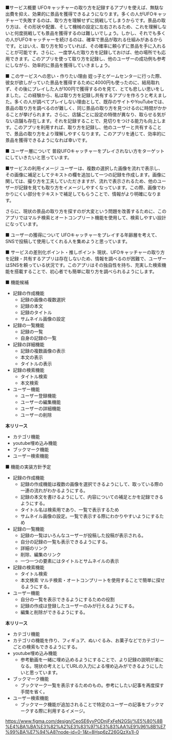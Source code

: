 ■サービス概要 UFOキャッチャーの取り方を記録するアプリを使えば、無駄な出費を抑え、効果的に景品を獲得できるようになります。多くの人がUFOキャッチャーで失敗するのは、取り方を理解せずに挑戦してしまうからです。景品の取り方は、その形状や配置、そして機械の設定に左右されるため、これを理解しないと何度挑戦しても景品を獲得するのは難しいでしょう。しかし、それでも多くの人がUFOキャッチャーを続けるのは、確率で景品が取れる仕組みがあるからです。とはいえ、取り方を知っていれば、その確率に頼らずに景品を手に入れることが可能です。さらに、一度学んだ取り方を記録しておけば、他の場所でも応用できます。このアプリを使って取り方を記録し、他のユーザーの成功例も参考にしながら、効率的に景品を獲得していきましょう。

■ このサービスへの思い・作りたい理由 姪っ子とゲームセンターに行った際、彼女が欲しがっていた景品を獲得するために4000円も使ったのに、結局取れず、その後にプレイした人が100円で獲得するのを見て、とても悲しい思いをしました。この経験から、私は取り方を記録し共有するアプリを作ろうと考えました。多くの人が調べてプレイしない理由として、既存のサイトやYouTubeでは、景品の取り方を調べるのが難しく、同じ景品の取り方を見つけるのに時間がかかることが挙げられます。さらに、店舗ごとに設定の特徴が異なり、取らせる気がない店舗も存在します。それを記録することで、見切りをつける能力も向上します。このアプリを利用すれば、取り方を記録し、他のユーザーと共有することで、景品の取り方をより理解しやすくなります。このアプリを通じて、効率的に景品を獲得できるようになれば幸いです。

■ ユーザー層について 普段UFOキャッチャーをプレイされない方をターゲットにしていきたいと思っています。

■サービスの利用イメージ ユーザーは、複数の選択した画像を流れで表示し、その画像に補足としてテキストの欄を追加して一つの記録を作成します。画像に関しては、撮り方を工夫していただきますが、流れで表示されるため、他のユーザーが記録を見ても取り方をイメージしやすくなっています。この際、画像でわかりにくい部分をテキストで補足してもらうことで、情報がより明確になります。

さらに、現状の景品の取り方を探すのが大変という問題を改善するために、このアプリではマルチ検索とオートコンプリート機能を使用して、検索しやすい設計になっています。

■ ユーザーの獲得について UFOキャッチャーをプレイする年齢層を考えて、SNSで投稿して使用してくれる人を集めようと思っています。

■ サービスの差別化ポイント・推しポイント 現状、UFOキャッチャーの取り方を記録・共有するアプリは存在しないため、情報を調べるのが困難で、ユーザーはSNSを頼っている状況です。このアプリはその独自性を持ち、充実した検索機能を搭載することで、初心者でも簡単に取り方を調べられるようにします。

■ 機能候補

- 記録の作成機能
    - 記録の画像の複数選択
    - 記録の本文
    - 記録のタイトル
    - サムネイル画像の設定
- 記録の一覧機能
    - 記録の一覧
    - 自身の記録の一覧
- 記録の詳細機能
    - 記録の複数画像の表示
    - 本文の表示
    - タイトルの表示
- 記録の検索機能
    - タイトル検索
    - 本文検索
- ユーザー機能
    - ユーザー登録機能
    - ユーザーの編集機能
    - ユーザーの詳細機能
    - ユーザーの削除

**本リリース**

- カテゴリ機能
- youtube埋め込み機能
- ブックマーク機能
- ユーザー検索機能

■ 機能の実装方針予定

- 記録の作成機能
    - 記録の作成機能は複数の画像を選択できるようにして、取っている際の一連の流れがわかるようにする。
    - 記録の本文を書けるようにして、内容についての補足とかを記録できるようにする。
    - タイトル名は検索用であり、一覧で表示するため
    - サムネイル画像の設定。一覧で表示する際にわかりやすいようにするため
- 記録の一覧機能
    - 記録の一覧はいろんなユーザーが投稿した投稿が表示される。
    - 自分の記録の一覧も表示できるようにする。
    - 詳細のリンク
    - 削除、編集のリンク
    - 一つ一つの要素にはタイトルとサムネイルの表示
- 記録の検索機能
    - タイトル検索
    - 本文検索 
    マルチ検索・オートコンプリートを使用することで簡単に探せるようにする。
- ユーザー機能
    - 自分の一覧を表示できるようにするための役割
    - 記録の作成は登録したユーザーのみが行えるようにする。
    - 編集と削除ができるようにする。

**本リリース**

- カテゴリ機能
- カテゴリの機能を作り、フィギュア、ぬいぐるみ、お菓子などでカテゴリーごとの検索もできるようにする。
- youtube埋め込み機能
    - 参考動画を一緒に埋め込めるようにすることで、より記録の説明が楽になる。現状の考えとしてURLの入力による埋め込みができるようにしたいと思っています。
- ブックマーク機能
    - ブックマーク一覧を表示するためのもの。参考にしたい記事を再度探す手間を省く。
- ユーザー検索機能
    - ブックマーク機能が追加されることで特定のユーザーの記事をブックマークする際に利用するイメージ。

https://www.figma.com/design/CeoSE6yyPODnjFxFeN2GSi/%E5%80%8B%E4%BA%BA%E3%82%A2%E3%83%97%E3%83%AA%E9%96%8B%E7%99%BA%E7%94%A8?node-id=0-1&t=8Hsp6zZ26GQzXs1l-0